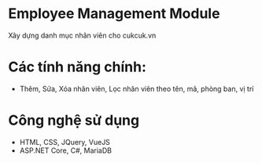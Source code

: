 # Employee Management Module
Xây dựng danh mục nhân viên cho cukcuk.vn
# Các tính năng chính:
- Thêm, Sửa, Xóa nhân viên, Lọc nhân viên theo tên, mã, phòng ban, vị trí
# Công nghệ sử dụng
- HTML, CSS, JQuery, VueJS
- ASP.NET Core, C#, MariaDB
